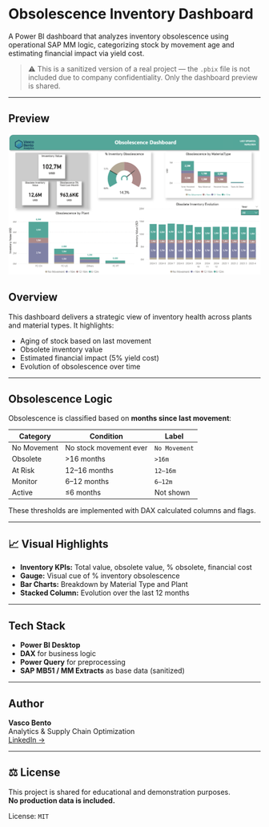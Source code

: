 #  Obsolescence Inventory Dashboard

A Power BI dashboard that analyzes inventory obsolescence using operational SAP MM logic, categorizing stock by movement age and estimating financial impact via yield cost.

> ⚠️ This is a sanitized version of a real project — the `.pbix` file is not included due to company confidentiality. Only the dashboard preview is shared.

---

## Preview

![Obsolescence Dashboard](Obsolescence%20Dashboard.png)

##  Overview

This dashboard delivers a strategic view of inventory health across plants and material types. It highlights:
- Aging of stock based on last movement
- Obsolete inventory value
- Estimated financial impact (5% yield cost)
- Evolution of obsolescence over time

---

##  Obsolescence Logic

Obsolescence is classified based on **months since last movement**:

| Category        | Condition               | Label         |
|----------------|--------------------------|----------------|
| No Movement     | No stock movement ever    | `No Movement`  |
| Obsolete        | >16 months               | `>16m`         |
| At Risk         | 12–16 months             | `12–16m`       |
| Monitor         | 6–12 months              | `6–12m`        |
| Active          | ≤6 months                | Not shown      |

These thresholds are implemented with DAX calculated columns and flags.

---

## 📈 Visual Highlights

- **Inventory KPIs:** Total value, obsolete value, % obsolete, financial cost
- **Gauge:** Visual cue of % inventory obsolescence
- **Bar Charts:** Breakdown by Material Type and Plant
- **Stacked Column:** Evolution over the last 12 months

---

##  Tech Stack

- **Power BI Desktop**
- **DAX** for business logic
- **Power Query** for preprocessing
- **SAP MB51 / MM Extracts** as base data (sanitized)

---

##  Author

**Vasco Bento**  
Analytics & Supply Chain Optimization  
[LinkedIn →](https://www.linkedin.com/in/vasco--bento)

---

## ⚖️ License

This project is shared for educational and demonstration purposes.  
**No production data is included.**

License: `MIT`
